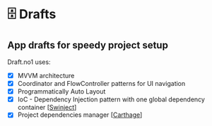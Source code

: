 # 🗄 Drafts
## App drafts for speedy project setup

Draft.no1 uses:

- [x] MVVM architecture
- [x] Coordinator and FlowController patterns for UI navigation
- [x] Programmatically Auto Layout
- [x] IoC - Dependency Injection pattern with one global dependency container [[Swinject](https://github.com/Swinject/Swinject)]
- [x] Project dependencies manager [[Carthage](https://github.com/Carthage/Carthaget)]
